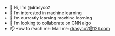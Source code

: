 - 👋 Hi, I’m @drasyco2
- 👀 I’m interested in machine learning
- 🌱 I’m currently learning machine learning
- 💞️ I’m looking to collaborate on CNN algo
- 📫 How to reach me: Mail me: drasyco2@126.com

<!---
drasyco2/drasyco2 is a ✨ special ✨ repository because its `README.md` (this file) appears on your GitHub profile.
You can click the Preview link to take a look at your changes.
--->
